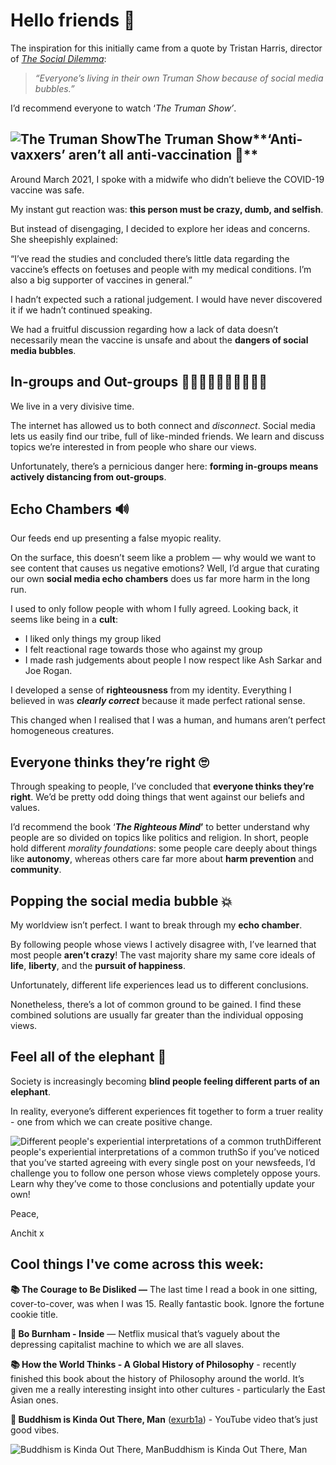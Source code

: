 Hello friends 💙
===============

The inspiration for this initially came from a quote by Tristan Harris, director of [*The Social Dilemma*](https://www.netflix.com/title/81254224?utm_campaign=Anchit&utm_medium=email&utm_source=Revue%20newsletter):


> *“Everyone’s living in their own Truman Show because of social media bubbles.”*

I’d recommend everyone to watch ‘*The Truman Show’*.

![The Truman Show](https://s3.amazonaws.com/revue/items/images/009/593/101/mail/Truman_show.jpg?1623094481 "The Truman Show")The Truman Show**‘Anti-vaxxers’ aren’t all anti-vaccination 🎇**
------------------------------------------------

Around March 2021, I spoke with a midwife who didn’t believe the COVID-19 vaccine was safe.

My instant gut reaction was: **this person must be crazy, dumb, and selfish**.

But instead of disengaging, I decided to explore her ideas and concerns. She sheepishly explained:

“I’ve read the studies and concluded there’s little data regarding the vaccine’s effects on foetuses and people with my medical conditions. I’m also a big supporter of vaccines in general.”

I hadn’t expected such a rational judgement. I would have never discovered it if we hadn’t continued speaking.

We had a fruitful discussion regarding how a lack of data doesn’t necessarily mean the vaccine is unsafe and about the **dangers of social media bubbles**.

**In-groups and Out-groups 👩🏿‍🤝‍👩🏾👩🏿‍🤝‍👩🏼**
-------------------------------------------

We live in a very divisive time.

The internet has allowed us to both connect and *disconnect*. Social media lets us easily find our tribe, full of like-minded friends. We learn and discuss topics we’re interested in from people who share our views.

Unfortunately, there’s a pernicious danger here: **forming in-groups means actively distancing from out-groups**.

**Echo Chambers 🔊**
-------------------

Our feeds end up presenting a false myopic reality.

On the surface, this doesn’t seem like a problem — why would we want to see content that causes us negative emotions? Well, I’d argue that curating our own **social media echo chambers** does us far more harm in the long run.

I used to only follow people with whom I fully agreed. Looking back, it seems like being in a **cult**:

* I liked only things my group liked
* I felt reactional rage towards those who against my group
* I made rash judgements about people I now respect like Ash Sarkar and Joe Rogan.

I developed a sense of **righteousness** from my identity. Everything I believed in was ***clearly correct*** because it made perfect rational sense.

This changed when I realised that I was a human, and humans aren’t perfect homogeneous creatures.

**Everyone thinks they’re right 🙄**
-----------------------------------

Through speaking to people, I’ve concluded that **everyone thinks they’re right**. We’d be pretty odd doing things that went against our beliefs and values.

I’d recommend the book ‘***The Righteous Mind*’** to better understand why people are so divided on topics like politics and religion. In short, people hold different *morality foundations*: some people care deeply about things like **autonomy**, whereas others care far more about **harm prevention** and **community**.

**Popping the social media bubble 💥**
-------------------------------------

My worldview isn’t perfect. I want to break through my **echo chamber**.

By following people whose views I actively disagree with, I’ve learned that most people **aren’t crazy**! The vast majority share my same core ideals of **life**, **liberty**, and the **pursuit of happiness**.

Unfortunately, different life experiences lead us to different conclusions.

Nonetheless, there’s a lot of common ground to be gained. I find these combined solutions are usually far greater than the individual opposing views.

Feel all of the elephant 🐘
--------------------------

Society is increasingly becoming **blind people feeling different parts of an elephant**.

In reality, everyone’s different experiences fit together to form a truer reality - one from which we can create positive change.

![Different people's experiential interpretations of a common truth](https://s3.amazonaws.com/revue/items/images/009/612/489/original/elephant.png?1623230251 "Different people's experiential interpretations of a common truth")Different people's experiential interpretations of a common truthSo if you’ve noticed that you’ve started agreeing with every single post on your newsfeeds, I’d challenge you to follow one person whose views completely oppose yours. Learn why they’ve come to those conclusions and potentially update your own!

Peace,

Anchit x

Cool things I've come across this week:
---------------------------------------

**📚 The Courage to Be Disliked —** The last time I read a book in one sitting, cover-to-cover, was when I was 15. Really fantastic book. Ignore the fortune cookie title.

**🎥 Bo Burnham - Inside** — Netflix musical that’s vaguely about the depressing capitalist machine to which we are all slaves.

**📚 How the World Thinks - A Global History of Philosophy** - recently finished this book about the history of Philosophy around the world. It’s given me a really interesting insight into other cultures - particularly the East Asian ones.

**🎥 Buddhism is Kinda Out There, Man** ([exurb1a](https://www.youtube.com/channel/UCimiUgDLbi6P17BdaCZpVbg?utm_campaign=Anchit&utm_medium=email&utm_source=Revue%20newsletter)) - YouTube video that’s just good vibes.

![Buddhism is Kinda Out There, Man](https://s3.amazonaws.com/revue/items/images/009/599/766/mail/maxresdefault.jpg?1623146599 "Buddhism is Kinda Out There, Man")Buddhism is Kinda Out There, Man

